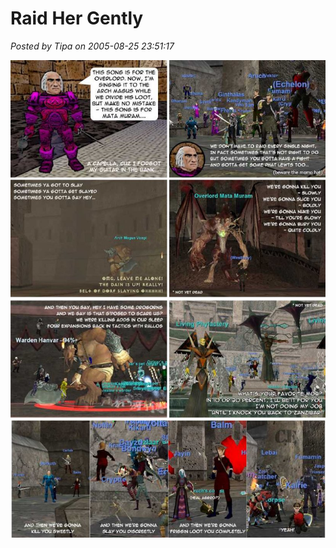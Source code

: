 # Raid Her Gently

*Posted by Tipa on 2005-08-25 23:51:17*

[![](../uploads/2009/01/2005-08-25-raid-her-gently.jpg "2005-08-25-raid-her-gently")](../uploads/2009/01/2005-08-25-raid-her-gently.jpg)

